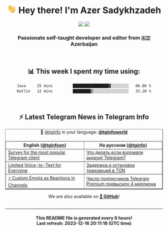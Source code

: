 <div align="center">
	<div>
		<h1>
      <img src="./assets/hi.gif" width="30px"> Hey there! I'm Azer Sadykhzadeh
    </h1>
    <img height="18" src="https://komarev.com/ghpvc/?username=sadykhzadeh&label=Views&color=2081c1&style=flat-square" />
		<a href="https://wakatime.com/Azer"> <img height="18" src="https://wakatime.com/badge/user/f80ae27a-c328-426f-a381-bc84136e2dd6.svg" /> </a>
    <h3>
      Passionate self-taught developer and editor from 🇦🇿 Azerbaijan
    </h3>
  </div>
  <br>

<h2>📊 This week I spent my time using:</h2>

<!--START_SECTION:waka-->

```txt
Java     25 mins         ████████████████▓░░░░░░░░   66.80 %
Kotlin   12 mins         ████████▒░░░░░░░░░░░░░░░░   33.20 %
```

<!--END_SECTION:waka-->

<br>

<h2>⚡️ Latest Telegram News in Telegram Info</h2>
  <table border>
		<tr>
			<th width="50%">English (<a href="https://t.me/tginfoen">@tginfoen</a>)</th>
			<th>На русском (<a href="https://t.me/tginfo">@tginfo</a>)</th>
		</tr>
		<caption>🚩 <a href="https://t.me/tginfo">@tginfo</a> in your language: <a href="https://t.me/tginfoworld"><b>@tginfoworld</b></a><caption/>
  <tr><td><a href="https://t.me/tginfoen/1803">Survey for the most popular Telegram client</a></td>
    <td><a href="https://t.me/tginfo/3873">Что делать если взломали аккаунт Telegram?</a></td></tr><tr><td><a href="https://t.me/tginfoen/1802">Limited Voice-to-Text for Everyone </a></td>
    <td><a href="https://t.me/tginfo/3872">Задержка и остановка транзакций в TON</a></td></tr><tr><td><a href="https://t.me/tginfoen/1801">⚡ Custom Emojis as Reactions in Channels </a></td>
    <td><a href="https://t.me/tginfo/3871">Число подписчиков Telegram Premium превысило 4 миллиона</a></td></tr>
</table>
We are also available on <a href="https://github.com/tginfo"><b>🐙 GitHub</b></a>!
</div>

<br>
<hr>
<h4 align="center">This README file is generated <b>every 6 hours</b>!</br>Last refresh: <b>2023-12-16 20:11:18 (UTC time)</b></h4>

